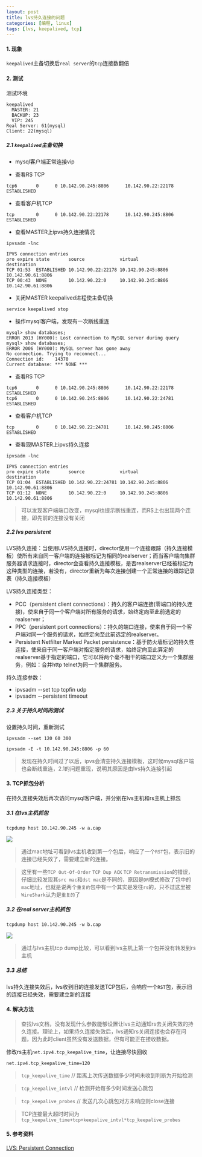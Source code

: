 ```yaml
---
layout: post
title: lvs持久连接的问题
categories: [编程, linux]
tags: [lvs, keepalived, tcp]
---
```


#### 1. 现象

`keepalived`主备切换后`real server`的`tcp`连接数翻倍

#### 2. 测试

测试环境
```
keepalived
  MASTER: 21
  BACKUP: 23
  VIP: 245
Real Server: 61(mysql)
Client: 22(mysql)

```

##### 2.1 `keepalived`主备切换
- mysql客户端正常连接vip

- 查看RS TCP
```
tcp6       0      0 10.142.90.245:8806      10.142.90.22:22178      ESTABLISHED
```

- 查看客户机TCP
```
tcp        0      0 10.142.90.22:22178      10.142.90.245:8806      ESTABLISHED
```

- 查看MASTER上ipvs持久连接情况

```
ipvsadm -lnc

IPVS connection entries
pro expire state       source             virtual            destination
TCP 01:53  ESTABLISHED 10.142.90.22:22178 10.142.90.245:8806 10.142.90.61:8806
TCP 00:43  NONE        10.142.90.22:0     10.142.90.245:8806 10.142.90.61:8806
```

- 关闭MASTER keepalived进程使主备切换

```
service keepalived stop
```

- 操作mysql客户端，发现有一次断线重连

```
mysql> show databases;
ERROR 2013 (HY000): Lost connection to MySQL server during query
mysql> show databases;
ERROR 2006 (HY000): MySQL server has gone away
No connection. Trying to reconnect...
Connection id:    14370
Current database: *** NONE ***
```

- 查看RS TCP

```
tcp6       0      0 10.142.90.245:8806      10.142.90.22:22178      ESTABLISHED
tcp6       0      0 10.142.90.245:8806      10.142.90.22:24781      ESTABLISHED
```

- 查看客户机TCP

```
tcp        0      0 10.142.90.22:24781      10.142.90.245:8806      ESTABLISHED
```

- 查看现MASTER上ipvs持久连接

```
ipvsadm -lnc

IPVS connection entries
pro expire state       source             virtual            destination
TCP 01:04  ESTABLISHED 10.142.90.22:24781 10.142.90.245:8806 10.142.90.61:8806
TCP 01:12  NONE        10.142.90.22:0     10.142.90.245:8806 10.142.90.61:8806
```

> 可以发现客户端端口改变，mysql也提示断线重连，而RS上也出现两个连接，即先前的连接没有关闭

##### 2.2 lvs persistent
LVS持久连接：当使用LVS持久连接时，director使用一个连接跟踪（持久连接模板）使所有来自同一客户端的连接被标记为相同的realserver；而当客户端向集群服务器请求连接时，director会查看持久连接模板，是否realserver已经被标记为这种类型的连接，若没有，director重新为每次连接创建一个正常连接的跟踪记录表（持久连接模板）

LVS持久连接类型：
- PCC（persistent client connections）：持久的客户端连接(零端口的持久连接)，使来自于同一个客户端对所有服务的请求，始终定向至此前选定的realserver；
- PPC（persistent port connections）：持久的端口连接，使来自于同一个客户端对同一个服务的请求，始终定向至此前选定的realserver。
- Persistent Netfilter Marked Packet persistence：基于防火墙标记的持久性连接，使来自于同一客户端对指定服务的请求，始终定向至此算定的realserver基于指定的端口，它可以将两个毫不相干的端口定义为一个集群服务，例如：合并http telnet为同一个集群服务。

持久连接参数：
- ipvsadm --set tcp tcpfin udp
- ipvsadm --persistent timeout 

##### 2.3 关于持久时间的测试

设置持久时间，重新测试

```
ipvsadm --set 120 60 300

ipvsadm -E -t 10.142.90.245:8806 -p 60
```

> 发现在持久时间过了以后，ipvs会清空持久连接模板，这时候mysql客户端也会断线重连，2.1的问题重现，说明其原因是由lvs持久连接引起

#### 3. TCP抓包分析
在持久连接失效后再次访问mysql客户端，并分别在lvs主机和rs主机上抓包

##### 3.1 在lvs主机抓包

```
tcpdump host 10.142.90.245 -w a.cap
```

![]({{site.url}}/public/images/2017-12-27-lvs-persistent-timeout-1.png)

> 通过mac地址可看到lvs主机收到第一个包后，响应了一个`RST`包，表示旧的连接已经失效了，需要建立新的连接。

> 这里有一些`TCP Out-Of-Order` `TCP Dup ACK` `TCP Retransmission`的错误，仔细比较发现其`src mac`和`dst mac`是不同的，原因是`DR`模式修改了包中的`mac`地址，也就是说两个`重复的`包中有一个其实是发往`rs`的，只不过这里被`WireShark`认为是`重复的`了

##### 3.2 在real server主机抓包

```
tcpdump host 10.142.90.245 -w b.cap
```

![]({{site.url}}/public/images/2017-12-27-lvs-persistent-timeout-2.png)

> 通过与lvs主机tcp dump比较，可以看到lvs主机上第一个包并没有转发到rs主机

##### 3.3 总结
lvs持久连接失效后，lvs收到旧的连接发送TCP包后，会响应一个`RST`包，表示旧的连接已经失效，需要建立新的连接

#### 4. 解决方法

> 查找lvs文档，没有发现什么参数能够设置让lvs主动通知rs去关闭失效的持久连接。理论上，如果持久连接失效后，lvs通知rs关闭连接也会存在问题，因为此时client虽然没有发送数据，但有可能正在接收数据。

修改rs主机`net.ipv4.tcp_keepalive_time`，让连接尽快回收

```
net.ipv4.tcp_keepalive_time=120 
```

> `tcp_keepalive_time` // 距离上次传送数据多少时间未收到判断为开始检测

> `tcp_keepalive_intvl` // 检测开始每多少时间发送心跳包

> `tcp_keepalive_probes` // 发送几次心跳包对方未响应则close连接

> TCP连接最大超时时间为`tcp_keepalive_time+tcp+keepalive_intvl*tcp_keepalive_probes`

#### 5. 参考资料
[LVS: Persistent Connection](http://www.austintek.com/LVS/LVS-HOWTO/HOWTO/LVS-HOWTO.persistent_connection.html)